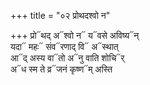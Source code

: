 +++
title = "०२ प्रोथदश्वो न"

+++
प्रो᳓थद् अ᳓श्वो न᳓ य᳓वसे अविष्य᳓न्  
यदा᳓ महः᳓ संव᳓रणाद् वि᳓ अ᳓स्थात्  
आ᳓द् अस्य वा᳓तो अ᳓नु वाति शोचि᳓र्  
अ᳓ध स्म ते व्र᳓जनं कृष्ण᳓म् अस्ति